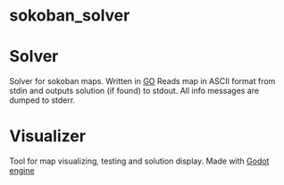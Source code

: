 # sokoban_solver

# Solver
Solver for sokoban maps. Written in [GO](http://golang.org)
Reads map in ASCII format from stdin and outputs solution (if found) to stdout. All info messages are dumped to stderr.

# Visualizer
Tool for map visualizing, testing and solution display. Made with [Godot engine](http://godotengine.org)